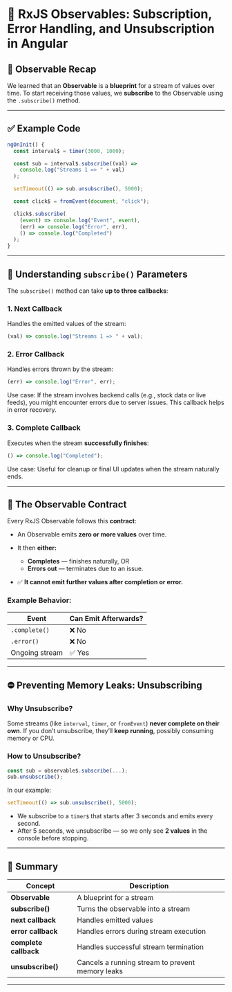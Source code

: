 # 📡 RxJS Observables: Subscription, Error Handling, and Unsubscription in Angular

## 🔁 Observable Recap

We learned that an **Observable** is a **blueprint** for a stream of values over time. To start receiving those values, we **subscribe** to the Observable using the `.subscribe()` method.

---

## ✅ Example Code

```typescript
ngOnInit() {
  const interval$ = timer(3000, 1000);

  const sub = interval$.subscribe((val) =>
    console.log("Streams 1 => " + val)
  );

  setTimeout(() => sub.unsubscribe(), 5000);

  const click$ = fromEvent(document, "click");

  click$.subscribe(
    (event) => console.log("Event", event),
    (err) => console.log("Error", err),
    () => console.log("Completed")
  );
}
```

---

## 🧠 Understanding `subscribe()` Parameters

The `subscribe()` method can take **up to three callbacks**:

### 1. **Next Callback**

Handles the emitted values of the stream:

```ts
(val) => console.log("Streams 1 => " + val);
```

### 2. **Error Callback**

Handles errors thrown by the stream:

```ts
(err) => console.log("Error", err);
```

Use case: If the stream involves backend calls (e.g., stock data or live feeds), you might encounter errors due to server issues. This callback helps in error recovery.

### 3. **Complete Callback**

Executes when the stream **successfully finishes**:

```ts
() => console.log("Completed");
```

Use case: Useful for cleanup or final UI updates when the stream naturally ends.

---

## 🔐 The Observable Contract

Every RxJS Observable follows this **contract**:

- An Observable emits **zero or more values** over time.
- It then **either:**

  - **Completes** — finishes naturally, OR
  - **Errors out** — terminates due to an issue.

- ✅ **It cannot emit further values after completion or error.**

### Example Behavior:

| Event          | Can Emit Afterwards? |
| -------------- | -------------------- |
| `.complete()`  | ❌ No                |
| `.error()`     | ❌ No                |
| Ongoing stream | ✅ Yes               |

---

## ⛔ Preventing Memory Leaks: Unsubscribing

### Why Unsubscribe?

Some streams (like `interval`, `timer`, or `fromEvent`) **never complete on their own**.
If you don’t unsubscribe, they’ll **keep running**, possibly consuming memory or CPU.

### How to Unsubscribe?

```typescript
const sub = observable$.subscribe(...);
sub.unsubscribe();
```

In our example:

```typescript
setTimeout(() => sub.unsubscribe(), 5000);
```

- We subscribe to a `timer$` that starts after 3 seconds and emits every second.
- After 5 seconds, we unsubscribe — so we only see **2 values** in the console before stopping.

---

## 📌 Summary

| Concept               | Description                                      |
| --------------------- | ------------------------------------------------ |
| **Observable**        | A blueprint for a stream                         |
| **subscribe()**       | Turns the observable into a stream               |
| **next callback**     | Handles emitted values                           |
| **error callback**    | Handles errors during stream execution           |
| **complete callback** | Handles successful stream termination            |
| **unsubscribe()**     | Cancels a running stream to prevent memory leaks |

---
